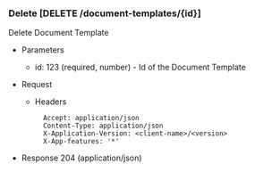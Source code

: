 ### Delete [DELETE /document-templates/{id}]

Delete Document Template

+ Parameters
    + id: 123 (required, number) - Id of the Document Template

+ Request
    + Headers

            Accept: application/json
            Content-Type: application/json
            X-Application-Version: <client-name>/<version>
            X-App-features: '*'

+ Response 204 (application/json)

<!-- include(../error_responses.md) -->
